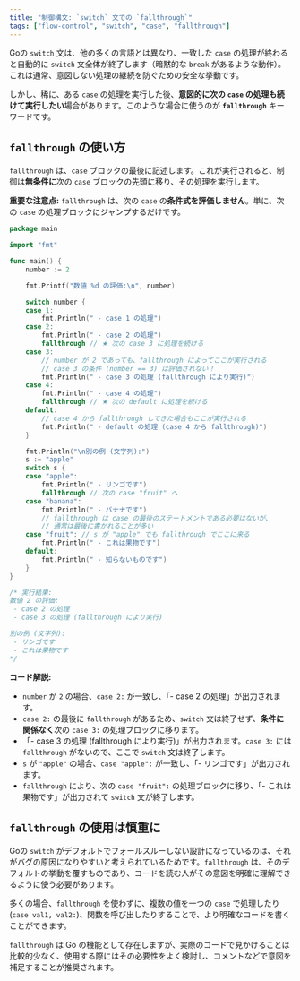 ```yaml
---
title: "制御構文: `switch` 文での `fallthrough`"
tags: ["flow-control", "switch", "case", "fallthrough"]
---
```


Goの `switch` 文は、他の多くの言語とは異なり、一致した `case` の処理が終わると自動的に `switch` 文全体が終了します（暗黙的な `break` があるような動作）。これは通常、意図しない処理の継続を防ぐための安全な挙動です。

しかし、稀に、ある `case` の処理を実行した後、**意図的に次の `case` の処理も続けて実行したい**場合があります。このような場合に使うのが **`fallthrough`** キーワードです。

## `fallthrough` の使い方

`fallthrough` は、`case` ブロックの最後に記述します。これが実行されると、制御は**無条件に**次の `case` ブロックの先頭に移り、その処理を実行します。

**重要な注意点:** `fallthrough` は、次の `case` の**条件式を評価しません**。単に、次の `case` の処理ブロックにジャンプするだけです。

```go title="fallthrough の使用例"
package main

import "fmt"

func main() {
	number := 2

	fmt.Printf("数値 %d の評価:\n", number)

	switch number {
	case 1:
		fmt.Println(" - case 1 の処理")
	case 2:
		fmt.Println(" - case 2 の処理")
		fallthrough // ★ 次の case 3 に処理を続ける
	case 3:
		// number が 2 であっても、fallthrough によってここが実行される
		// case 3 の条件 (number == 3) は評価されない！
		fmt.Println(" - case 3 の処理 (fallthrough により実行)")
	case 4:
		fmt.Println(" - case 4 の処理")
		fallthrough // ★ 次の default に処理を続ける
	default:
		// case 4 から fallthrough してきた場合もここが実行される
		fmt.Println(" - default の処理 (case 4 から fallthrough)")
	}

	fmt.Println("\n別の例 (文字列):")
	s := "apple"
	switch s {
	case "apple":
		fmt.Println(" - リンゴです")
		fallthrough // 次の case "fruit" へ
	case "banana":
		fmt.Println(" - バナナです")
		// fallthrough は case の最後のステートメントである必要はないが、
		// 通常は最後に書かれることが多い
	case "fruit": // s が "apple" でも fallthrough でここに来る
		fmt.Println(" - これは果物です")
	default:
		fmt.Println(" - 知らないものです")
	}
}

/* 実行結果:
数値 2 の評価:
 - case 2 の処理
 - case 3 の処理 (fallthrough により実行)

別の例 (文字列):
 - リンゴです
 - これは果物です
*/
```

**コード解説:**

*   `number` が `2` の場合、`case 2:` が一致し、「- case 2 の処理」が出力されます。
*   `case 2:` の最後に `fallthrough` があるため、`switch` 文は終了せず、**条件に関係なく**次の `case 3:` の処理ブロックに移ります。
*   「- case 3 の処理 (fallthrough により実行)」が出力されます。`case 3:` には `fallthrough` がないので、ここで `switch` 文は終了します。
*   `s` が `"apple"` の場合、`case "apple":` が一致し、「- リンゴです」が出力されます。
*   `fallthrough` により、次の `case "fruit":` の処理ブロックに移り、「- これは果物です」が出力されて `switch` 文が終了します。

## `fallthrough` の使用は慎重に

Goの `switch` がデフォルトでフォールスルーしない設計になっているのは、それがバグの原因になりやすいと考えられているためです。`fallthrough` は、そのデフォルトの挙動を覆すものであり、コードを読む人がその意図を明確に理解できるように使う必要があります。

多くの場合、`fallthrough` を使わずに、複数の値を一つの `case` で処理したり (`case val1, val2:`)、関数を呼び出したりすることで、より明確なコードを書くことができます。

`fallthrough` は Go の機能として存在しますが、実際のコードで見かけることは比較的少なく、使用する際にはその必要性をよく検討し、コメントなどで意図を補足することが推奨されます。